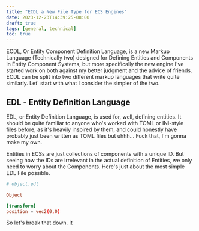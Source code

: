 ```yaml
---
title: "ECDL a New File Type for ECS Engines"
date: 2023-12-23T14:39:25-08:00
draft: true
tags: [general, technical]
toc: true
---
```


ECDL, Or Entity Component Definition Language, is a new Markup Language
(Technically two) designed for Defining Entities and Components in Entity
Component Systems, but more specifically the new engine I've started work on
both against my better judgment and the advice of friends. ECDL can be split
into two different markup languages that write quite similarly. Let' start with
what I consider the simpler of the two.

## EDL - Entity Definition Language

EDL, or Entity Definition Language, is used for, well, defining entities. It
should be quite familiar to anyone who's worked with TOML or INI-style files
before, as it's heavily inspired by them, and could honestly have probably just
been written as TOML files but uhhh... Fuck that, I'm gonna make my own.

Entities in ECSs are just collections of components with a unique ID. But seeing
how the IDs are irrelevant in the actual definition of Entities, we only need to
worry about the Components. Here's just about the most simple EDL File possible.

```toml
# object.edl

Object

[transform]
position = vec2(0,0)
```

So let's break that down. It
